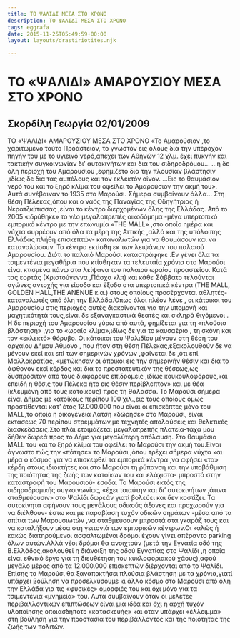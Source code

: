 ```yaml
---
title: ΤΟ ΨΑΛΙΔΙ ΜΕΣΑ ΣΤΟ ΧΡΟΝΟ
description: ΤΟ ΨΑΛΙΔΙ ΜΕΣΑ ΣΤΟ ΧΡΟΝΟ
tags: eggrafa
date: 2015-11-25T05:49:59+00:00
layout: layouts/drastiriotites.njk

---
```


<!-- excerpt -->

# TO «ΨΑΛΙΔΙ» ΑΜΑΡΟΥΣΙΟΥ ΜΕΣΑ ΣΤΟ ΧΡΟΝΟ

## Σκορδίλη Γεωργία 02/01/2009

TO «ΨΑΛΙΔΙ» ΑΜΑΡΟΥΣΙΟΥ ΜΕΣΑ ΣΤΟ ΧΡΟΝΟ «Το Αμαρούσιον ,το χαριτωμένο τούτο Προάστειον, το γνωστόν εις όλους δια την υπέροχον πηγήν του με το υγιεινό νερό,απέχει των Αθηνών 12 χλμ. έχει πυκνήν και τακτικήν συγκοινωνίαν δι’ αυτοκινήτων και δια του σιδηροδρόμου… …η δε όλη περιοχή του Αμαρουσίου ,εφημίζετο δια την πλουσίαν βλάστησιν ,ιδίως δε δια τας αμπέλους και τον εκλεκτόν οίνον. …Εις το θαυμάσιον νερό του και το ξηρό κλίμα του οφείλει το Αμαρούσιον την ακμή του». Αυτά συνέβαιναν το 1935 στο Μαρούσι. Σήμερα συμβαίνουν άλλα… Στη θέση Πέλεκας,όπου και ο ναός της Παναγίας της Οδηγήτριας ή Νερατζιώτισσας ,είναι το κέντρο διερχομένων όλης της Ελλάδας. Από το 2005 «ιδρύθηκε» το νέο μεγαλοπρεπές οικοδόμημα -μέγα υπερτοπικό εμπορικό κέντρο με την επωνυμία «ΤΗΕ ΜΑLL» ,στο οποίο ημέρα και νύχτα συρρέουν από όλα τα μέρη της Αττικής ,αλλά και της υπόλοιπης Ελλάδας πλήθη επισκεπτών- καταναλωτών για να θαυμάσουν και να καταναλώσουν. Το κέντρο εκτίσθη εκ των λειψάνων του παλαιού Αμαρουσίου. Διότι το παλαιό Μαρούσι καταστράφηκε .Εν γένει όλα τα τσιμεντένια μεγαθήρια που κτίσθηκαν τα τελευταία χρόνια στο Μαρούσι είναι κτισμένα πάνω στα λείψανα του παλαιού ωραίου προαστείου. Κατά τας εορτάς (Χριστούγεννα ,Πάσχα κλπ) και κάθε Σάββατο τελούνται αγώνες αντοχής για είσοδο και έξοδο στα υπερτοπικά κέντρα (THE MALL, GOLDEN HALL,THE ANENUE κ.α.) στους οποίους προσέρχονται αθλητές-καταναλωτές από όλη την Ελλάδα.Όπως όλοι πλέον λένε , οι κάτοικοι του Αμαρουσίου στις περιοχές αυτές διακρίνονται για την υπομονή και μαχητικότητά τους,είναι δε εξαναγκαστικά θεατές και σκληρά θιγόμενοι . Η δε περιοχή του Αμαρουσίου γύρω από αυτά, φημίζεται για τη «πλούσια βλάστηση» ,για το «ωραίο κλίμα»,ιδίως δε για το καυσαέριο , τη σκόνη και τον «εκλεκτό» θόρυβο. Οι κάτοικοι του Ψαλιδίου μένουν στη θέση του αρχαίου Δήμου Αθμονο , που ήταν στη θέση Πέλεκας,εξακολουθούν δε να μένουν εκεί και επί των σημερινών χρόνων ,φαίνεται δε ,ότι επί Μαλλοκρατίας, «μετώκησαν οι άποικοι εις την σημερινήν θέσιν και δια το άφθονον εκεί κέρδος και δια το προστατευτικόν της θέσεως,ως δυσπρόσιτον από τους διάφορους επιδρομείς ,ιδίως κουκουλοφόρους,και επειδή η θέσις του Πέλεκα ήτο εις θέσιν περίβλεπτον» και με θέα (κλεμμένη από τους κατοίκους) προς τη θάλασσα. Το Μαρούσι σήμερα είναι Δήμος με κατοίκους περίπου 100 χιλ.,εις τους οποίους όμως προστίθενται κατ’ έτος 12.000.000 που είναι οι επισκέπτες μόνο του MALL,το οποίο η οικογένεια Λάτση «δώρησε» στο Μαρούσι, είναι εκτάσεως 70 περίπου στρεμμάτων,με τεχνητές απολαύσεις και θελκτικές διασκεδάσεις.Στο πλάι ετοιμάζεται μεγαλοπρεπής πλατεία-τάχα μου δήθεν δωρεά προς το Δήμο για μεγαλύτερη απόλαυση. Στο θαυμάσιο ΜALL του και το ξηρό κλίμα του οφείλει το Μαρούσι την ακμή του.Είναι άγνωστο πώς την «πάτησε» το Μαρούσι ,όπου τρέχει σήμερα νύχτα και μέρα ο κόσμος για να επισκεφθεί τα εμπορικά κέντρα ,να αφήσει «τα» κέρδη στους ιδιοκτήτες και στο Μαρούσι τη ρύπανση και την υποβάθμιση της ποιότητας της ζωής των κατοίκων του και ελάχιστα- μπροστά στην καταστροφή του Μαρουσιού- έσοδα. Το Μαρούσι εκτός της σιδηροδρομικής συγκοινωνίας, «έχει τοιαύτην και δι’ αυτοκινήτων ,άτινα σταθμεύουσιν» στο Ψαλίδι δωρεάν γιατί βολεύει και δεν κοστίζει. Τα αυτοκίνητα αφήνουν τους μεγάλους οδικούς άξονες και προχωρούν για να διέλθουν- έστω και με παραβίαση τυχόν οδικών σημάτων -μέσα από τα σπίτια των Μαρουσιωτών ,να σταθμεύσουν μπροστά στα γκαράζ τους και να καταλήξουν μέσα στη γειτονιά των εμπορικών κέντρων.Οι καλώς ή κακώς διατηρούμενοι ασφαλτωμένοι δρόμοι έχουν γίνει απέραντο parking όλων αυτών.Αλλά νέοι δρόμοι θα ανοιχτούν (μετά την Εγνατία οδό της Β.Ελλάδος,ακολουθεί η διάνοιξη της οδού Εγνατίας στο Ψαλίδι ,η οποία είναι εθνικό έργο για τη διευθέτηση του κυκλοφοριακού χάους),αφού μεγάλο μέρος από τα 12.000.000 επισκεπτών διέρχονται από το Ψαλίδι. Επίσης το Μαρούσι θα ξαναποκτήσει πλούσια βλάστηση με τα χρόνια,γιατί υπάρχει βούληση να προσελκύσουμε κι άλλο κόσμο στο Μαρούσι από όλη την Ελλάδα για τις «φυσικές» ομορφιές του και όχι μόνο για τα τσιμεντένια «μνημεία» του. Αυτά συμβαίνουν όταν οι μελέτες περιβαλλοντικών επιπτώσεων είναι μια ιδέα και όχι η αρχή τυχόν υλοποίησης οποιασδήποτε «κατασκευής» και όταν υπάρχει «έλλειμμα» στη βούληση για την προστασία του περιβάλλοντος και της ποιότητας της ζωής των πολιτών.
